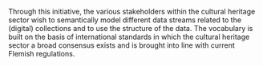Through this initiative, the various stakeholders within the cultural heritage sector wish to 
semantically model different data streams related to the (digital) collections and to use the 
structure of the data. 
The vocabulary is built on the basis of international standards in which the cultural heritage sector 
a broad consensus exists and is brought into line with current Flemish regulations.